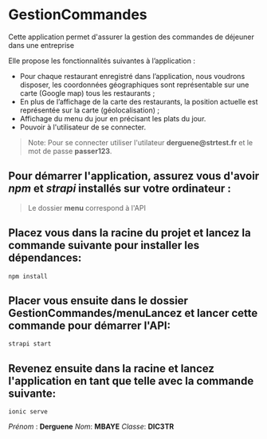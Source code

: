 # GestionCommandes
Cette application permet d'assurer la gestion des commandes de déjeuner dans une entreprise  

Elle propose les fonctionnalités suivantes à l’application :
* Pour chaque restaurant enregistré dans l’application, nous voudrons disposer, les coordonnées géographiques sont représentable sur une carte (Google map) tous les restaurants ;  
* En plus de l’affichage de la carte des restaurants, la position actuelle est représentée sur la carte (géolocalisation) ;
* Affichage du menu du jour en précisant les plats du jour.  
* Pouvoir à l'utilisateur de se connecter.  

> Note: Pour se connecter utiliser l'utilateur __derguene@strtest.fr__ et le mot de passe __passer123__.  


## Pour démarrer l'application, assurez vous d'avoir *npm* et *strapi* installés sur votre ordinateur :  
> Le dossier __menu__ correspond à l'API  

## Placez vous dans la racine du projet et lancez la commande suivante pour installer les dépendances:

	npm install
	
## Placer vous ensuite dans le dossier GestionCommandes/menuLancez et lancer cette commande pour démarrer l'API:

	strapi start  
  
## Revenez ensuite dans la racine et lancez l'application en tant que telle avec la commande suivante:  

	ionic serve


*Prénom* : __Derguene__
*Nom*: __MBAYE__
*Classe*: __DIC3TR__
  

